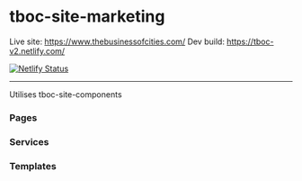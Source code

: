 # tboc-site-marketing

Live site: https://www.thebusinessofcities.com/
Dev build: https://tboc-v2.netlify.com/

[![Netlify Status](https://api.netlify.com/api/v1/badges/b3f47933-1e3d-4302-9f02-d7af7c43f698/deploy-status)](https://app.netlify.com/sites/tboc-v2/deploys)

---

Utilises tboc-site-components

### Pages


### Services


### Templates

